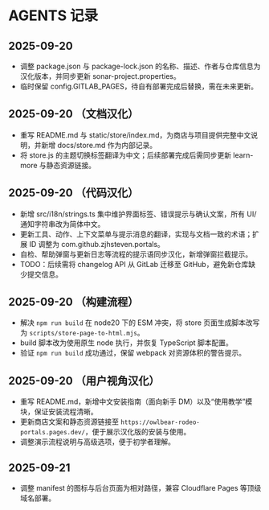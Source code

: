 # AGENTS 记录

## 2025-09-20

- 调整 package.json 与 package-lock.json 的名称、描述、作者与仓库信息为汉化版本，并同步更新 sonar-project.properties。
- 临时保留 config.GITLAB_PAGES，待自有部署完成后替换，需在未来更新。

## 2025-09-20 （文档汉化）

- 重写 README.md 与 static/store/index.md，为商店与项目提供完整中文说明，并新增 docs/store.md 作为内部记录。
- 将 store.js 的主题切换标签翻译为中文；后续部署完成后需同步更新 learn-more 与静态资源链接。

## 2025-09-20 （代码汉化）

- 新增 src/i18n/strings.ts 集中维护界面标签、错误提示与确认文案，所有 UI/通知字符串改为简体中文。
- 更新工具、动作、上下文菜单与提示消息的翻译，实现与文档一致的术语；扩展 ID 调整为 com.github.zjhsteven.portals。
- 自检、帮助弹窗与更新日志等流程的提示语同步汉化，新增弹窗拦截提示。
- TODO：后续需将 changelog API 从 GitLab 迁移至 GitHub，避免新仓库缺少提交信息。

## 2025-09-20 （构建流程）

- 解决 `npm run build` 在 node20 下的 ESM 冲突，将 store 页面生成脚本改写为 `scripts/store-page-to-html.mjs`。
- build 脚本改为使用原生 node 执行，并恢复 TypeScript 脚本配置。
- 验证 `npm run build` 成功通过，保留 webpack 对资源体积的警告提示。

## 2025-09-20 （用户视角汉化）

- 重写 README.md，新增中文安装指南（面向新手 DM）以及“使用教学”模块，保证安装流程清晰。
- 更新商店文案和静态资源链接至 `https://owlbear-rodeo-portals.pages.dev/`，便于展示汉化版的安装与使用。
- 调整演示流程说明与高级选项，便于初学者理解。

## 2025-09-21

- 调整 manifest 的图标与后台页面为相对路径，兼容 Cloudflare Pages 等顶级域名部署。
